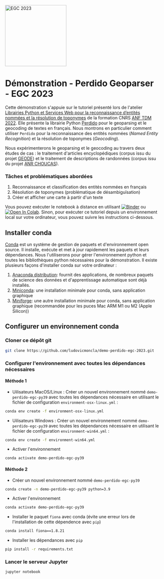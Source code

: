 
<img src="https://egc2023.sciencesconf.org/data/pages/logo_2.jpg" alt="EGC 2023" width="200px"/>

# Démonstration - Perdido Geoparser - EGC 2023 


Cette démonstration s'appuie sur le tutoriel présenté lors de l'atelier [Librairies Python et Services Web pour la reconnaissance d’entités nommées et la résolution de toponymes](https://anf-tdm-2022.sciencesconf.org/resource/page/id/11) de la formation CNRS [ANF TDM 2022](https://anf-tdm-2022.sciencesconf.org).
Elle présente la librairie Python [Perdido](https://github.com/ludovicmoncla/perdido) pour le geoparsing et le geocoding de textes en français. Nous montrons en particulier comment utiliser `Perdido` pour la reconnaissance des entités nommées (*Named Entity Recognition*) et la résolution de toponymes (*Geocoding*). 

Nous expérimenterons le geoparsing et le geocoding au travers deux études de cas : le traitement d'articles encyclopédiques (corpus issu du projet [GEODE](https://geode-project.github.io)) et le traitement de descriptions de randonnées (corpus issu du projet [ANR CHOUCAS](http://choucas.ign.fr)).



### Tâches et problématiques abordées

 1. Reconnaissance et classification des entités nommées en français
 2. Résolution de toponymes (problématique de désambiguïsation)
 3. Créer et afficher une carte à partir d'un texte


Vous pouvez exécuter le notebook à distance en utilisant [![Binder](https://mybinder.org/badge_logo.svg)](https://mybinder.org/v2/gh/ludovicmoncla/demo-perdido-egc-2023/main?labpath=notebook-demo-perdido-egc.ipynb) ou [![Open In Colab](https://colab.research.google.com/assets/colab-badge.svg)](http://colab.research.google.com/github/ludovicmoncla/demo-perdido-egc-2023/blob/main/notebook-demo-perdido-egc.ipynb).
Sinon, pour exécuter ce tutoriel depuis un environnement local sur votre ordinateur, vous pouvez suivre les instructions ci-dessous. 

## Installer conda

[Conda](https://conda.io/projects/conda/en/latest/index.html) est un système de gestion de paquets et d'environnement open source. Il installe, exécute et met à jour rapidement les paquets et leurs dépendances. 
Nous l'utiliserons pour gérer l'environnement python et toutes les bibliothèques python nécessaires pour la démonstration.
Il existe plusieurs façons d'installer conda sur votre ordinateur :
1. [Anaconda distribution](https://www.anaconda.com/products/distribution): fournit des applications, de nombreux paquets de science des données et d'apprentissage automatique sont déjà installés.
2. [Miniconda](https://docs.conda.io/en/latest/miniconda.html): une installation minimale pour conda, sans application graphique
3. [Miniforge](https://github.com/conda-forge/miniforge): une autre installation minimale pour conda, sans application graphique (recommandée pour les puces Mac ARM M1 ou M2 (Apple Silicon))


## Configurer un environnement conda

### Cloner ce dépôt git

```bash
git clone https://github.com/ludovicmoncla/demo-perdido-egc-2023.git
```

### Configurer l'environnement avec toutes les dépendances nécessaires

#### Méthode 1

* Uilisateurs MacOS/Linux : Créer un nouvel environnement nommé `demo-perdido-egc-py39` avec toutes les dépendances nécessaire en utilisant le fichier de configuration `environment-osx-linux.yml` :

```bash
conda env create -f environment-osx-linux.yml
```

* Uilisateurs Windows : Créer un nouvel environnement nommé `demo-perdido-egc-py39` avec toutes les dépendances nécessaire en utilisant le fichier de configuration `environment-win64.yml` :

```bash
conda env create -f environment-win64.yml
```

* Activer l'environnement

```bash
conda activate demo-perdido-egc-py39
```


#### Méthode 2

* Créer un nouvel environnement nommé `demo-perdido-egc-py39`

```bash
conda create -n demo-perdido-egc-py39 python=3.9
```

* Activer l'environnement

```bash
conda activate demo-perdido-egc-py39
```

* Installer le paquet `fiona` avec conda (évite une erreur lors de l'installation de cette dépendence avec `pip`)

```bash
conda install fiona==1.8.21
```

* Installer les dépendances avec `pip`

```bash
pip install -r requirements.txt
```


### Lancer le serveur Jupyter

```bash
jupyter notebook
```





